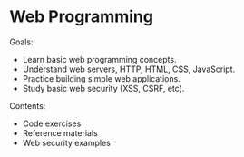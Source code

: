 # Web Programming

Goals:
- Learn basic web programming concepts.
- Understand web servers, HTTP, HTML, CSS, JavaScript.
- Practice building simple web applications.
- Study basic web security (XSS, CSRF, etc).

Contents:
- Code exercises
- Reference materials
- Web security examples
